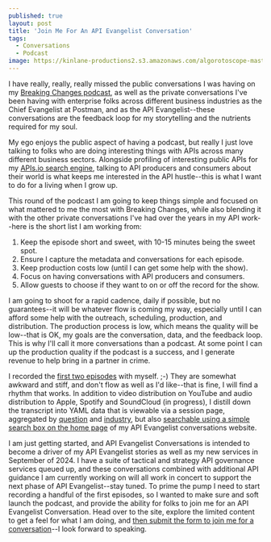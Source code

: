 ```yaml
---
published: true
layout: post
title: 'Join Me For An API Evangelist Conversation'
tags:
  - Conversations
  - Podcast
image: https://kinlane-productions2.s3.amazonaws.com/algorotoscope-master/bf-skinner-kin-speaking-hat-mic.jpg
---
```

I have really, really, really missed the public conversations I was having on my [Breaking Changes podcast](https://apievangelist.com/videos/), as well as the private conversations I've been having with enterprise folks across different business industries as the Chief Evangelist at Postman, and as the API Evangelist--these conversations are the feedback loop for my storytelling and the nutrients required for my soul.

My ego enjoys the public aspect of having a podcast, but really I just love talking to folks who are doing interesting things with APIs across many different business sectors. Alongside profiling of interesting public APIs for my [APIs.io search engine](https://apis.io), talking to API producers and consumers about their world is what keeps me interested in the API hustle--this is what I want to do for a living when I grow up.

This round of the podcast I am going to keep things simple and focused on what mattered to me the most with Breaking Changes, while also blending it with the other private conversations I've had over the years in my API work--here is the short list I am working from:

1. Keep the episode short and sweet, with 10-15 minutes being the sweet spot.
2. Ensure I capture the metadata and conversations for each episode.
3. Keep production costs low (until I can get some help with the show).
4. Focus on having conversations with API producers and consumers.
5. Allow guests to choose if they want to on or off the record for the show.

I am going to shoot for a rapid cadence, daily if possible, but no guarantees--it will be whatever flow is coming my way, especially until I can afford some help with the outreach, scheduling, production, and distribution. The production process is low, which means the quality will be low--that is OK, my goals are the conversation, data, and the feedback loop. This is why I'll call it more conversations than a podcast. At some point I can up the production quality if the podcast is a success, and I generate revenue to help bring in a partner in crime.

I recorded the [first two episodes](https://conversations.apievangelist.com/sessions/) with myself. ;-) They are somewhat awkward and stiff, and don't flow as well as I'd like--that is fine, I will find a rhythm that works. In addition to video distribution on YouTube and audio distribution to Apple, Spotify and SoundCloud (in progress), I distill down the transcript into YAML data that is viewable via a session page, aggregated by [question](https://conversations.apievangelist.com/questions/) and [industry](https://conversations.apievangelist.com/industries/), but also [searchable using a simple search box on the home page](https://conversations.apievangelist.com/) of my API Evangelist conversations website.

I am just getting started, and API Evangelist Conversations is intended to become a driver of my API Evangelist stories as well as my new services in September of 2024. I have a suite of tactical and strategy API governance services queued up, and these conversations combined with additional API guidance I am currently working on will all work in concert to support the next phase of API Evangelist--stay tuned. To prime the pump I need to start recording a handful of the first episodes, so I wanted to make sure and soft launch the podcast, and provide the ability for folks to join me for an API Evangelist Conversation. Head over to the site, explore the limited content to get a feel for what I am doing, and [then submit the form to join me for a conversation](https://conversations.apievangelist.com/questions/)--I look forward to speaking.